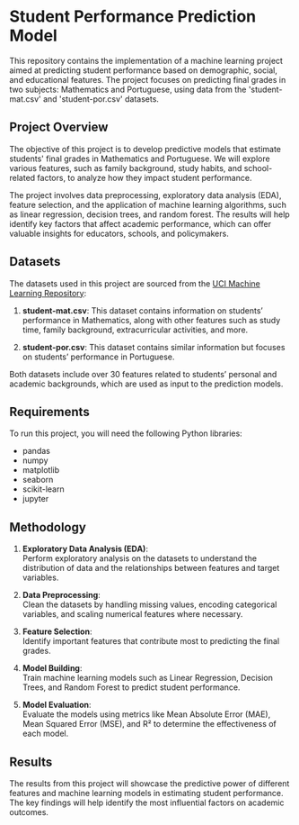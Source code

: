 # Student Performance Prediction Model

This repository contains the implementation of a machine learning project aimed at predicting student performance based on demographic, social, and educational features. The project focuses on predicting final grades in two subjects: Mathematics and Portuguese, using data from the 'student-mat.csv' and 'student-por.csv' datasets.

## Project Overview

The objective of this project is to develop predictive models that estimate students' final grades in Mathematics and Portuguese. We will explore various features, such as family background, study habits, and school-related factors, to analyze how they impact student performance.

The project involves data preprocessing, exploratory data analysis (EDA), feature selection, and the application of machine learning algorithms, such as linear regression, decision trees, and random forest. The results will help identify key factors that affect academic performance, which can offer valuable insights for educators, schools, and policymakers.

## Datasets

The datasets used in this project are sourced from the [UCI Machine Learning Repository](https://archive.ics.uci.edu/dataset/320/student+performance):

1. **student-mat.csv**: This dataset contains information on students’ performance in Mathematics, along with other features such as study time, family background, extracurricular activities, and more.
   
2. **student-por.csv**: This dataset contains similar information but focuses on students’ performance in Portuguese.

Both datasets include over 30 features related to students’ personal and academic backgrounds, which are used as input to the prediction models.

## Requirements

To run this project, you will need the following Python libraries:

- pandas
- numpy
- matplotlib
- seaborn
- scikit-learn
- jupyter

## Methodology

1. **Exploratory Data Analysis (EDA)**:  
   Perform exploratory analysis on the datasets to understand the distribution of data and the relationships between features and target variables.

2. **Data Preprocessing**:  
   Clean the datasets by handling missing values, encoding categorical variables, and scaling numerical features where necessary.

3. **Feature Selection**:  
   Identify important features that contribute most to predicting the final grades.

4. **Model Building**:  
   Train machine learning models such as Linear Regression, Decision Trees, and Random Forest to predict student performance.

5. **Model Evaluation**:  
   Evaluate the models using metrics like Mean Absolute Error (MAE), Mean Squared Error (MSE), and R² to determine the effectiveness of each model.

## Results

The results from this project will showcase the predictive power of different features and machine learning models in estimating student performance. The key findings will help identify the most influential factors on academic outcomes.
